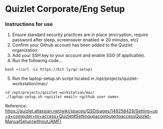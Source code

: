 # Quizlet Corporate/Eng Setup

### Instructions for use
1. Ensure standard security practices are in place (encryption, require password after sleep, screensaver enabled => 20 minutes, etc)
2. Confirm your Github account has been added to the Quizlet organization.
3. Add your SSH key to your account and enable SSO (if applicable).
4. Run the following code...
```shell
bash <(curl -Ls https://bit.ly/qz-setup)
```
5. Run the laptop-setup.sh script located in /opt/projects/quizlet-workstation/mac/
```shell
cd /opt/projects/quizlet-workstation/mac/
./laptop-setup.sh <quizlet email> <github user name>
```

Reference: https://quizlet.atlassian.net/wiki/spaces/QSD/pages/149258429/Setting+up+a+computer+to+access+Quizlet#SettingupacomputertoaccessQuizlet-ManualSetup(withoutJAMF)
